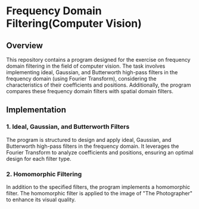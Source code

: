 # Frequency Domain Filtering(Computer Vision)

## Overview

This repository contains a program designed for the exercise on frequency domain filtering in the field of computer vision. The task involves implementing ideal, Gaussian, and Butterworth high-pass filters in the frequency domain (using Fourier Transform), considering the characteristics of their coefficients and positions. Additionally, the program compares these frequency domain filters with spatial domain filters.

## Implementation

### 1. Ideal, Gaussian, and Butterworth Filters

The program is structured to design and apply ideal, Gaussian, and Butterworth high-pass filters in the frequency domain. It leverages the Fourier Transform to analyze coefficients and positions, ensuring an optimal design for each filter type.

### 2. Homomorphic Filtering

In addition to the specified filters, the program implements a homomorphic filter. The homomorphic filter is applied to the image of "The Photographer" to enhance its visual quality.
